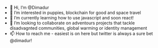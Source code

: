 - 👋 Hi, I’m @Dimadur
- 👀 I’m interested in puppies, blockchain for good and space travel
- 🌱 I’m currently learning how to use javascript and soon react!
- 💞️ I’m looking to collaborate on adventours projects that tackle disadvagnted communities, global warming or identity management
- 📫 How to reach me - easiest is on here but twitter is always a sure bet @dimadur! 

<!---
Dimadur/Dimadur is a ✨ special ✨ repository because its `README.md` (this file) appears on your GitHub profile.
You can click the Preview link to take a look at your changes.
--->
